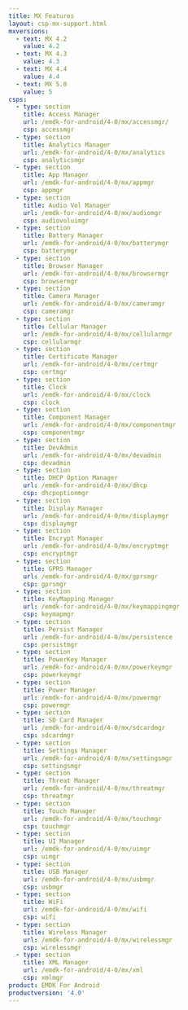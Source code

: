 ```yaml
---
title: MX Features
layout: csp-mx-support.html
mxversions:
  - text: MX 4.2
    value: 4.2
  - text: MX 4.3
    value: 4.3
  - text: MX 4.4
    value: 4.4
  - text: MX 5.0
    value: 5
csps:
  - type: section
    title: Access Manager
    url: /emdk-for-android/4-0/mx/accessmgr/
    csp: accessmgr
  - type: section
    title: Analytics Manager
    url: /emdk-for-android/4-0/mx/analytics
    csp: analyticsmgr
  - type: section
    title: App Manager
    url: /emdk-for-android/4-0/mx/appmgr
    csp: appmgr
  - type: section
    title: Audio Vol Manager
    url: /emdk-for-android/4-0/mx/audiomgr
    csp: audiovoluimgr
  - type: section
    title: Battery Manager
    url: /emdk-for-android/4-0/mx/batterymgr
    csp: batterymgr
  - type: section
    title: Browser Manager
    url: /emdk-for-android/4-0/mx/browsermgr
    csp: browsermgr
  - type: section
    title: Camera Manager
    url: /emdk-for-android/4-0/mx/cameramgr
    csp: cameramgr
  - type: section
    title: Cellular Manager
    url: /emdk-for-android/4-0/mx/cellularmgr
    csp: cellularmgr
  - type: section
    title: Certificate Manager
    url: /emdk-for-android/4-0/mx/certmgr
    csp: certmgr
  - type: section
    title: Clock
    url: /emdk-for-android/4-0/mx/clock
    csp: clock
  - type: section
    title: Component Manager
    url: /emdk-for-android/4-0/mx/componentmgr
    csp: componentmgr
  - type: section
    title: DevAdmin
    url: /emdk-for-android/4-0/mx/devadmin
    csp: devadmin
  - type: section
    title: DHCP Option Manager
    url: /emdk-for-android/4-0/mx/dhcp
    csp: dhcpoptionmgr
  - type: section
    title: Display Manager
    url: /emdk-for-android/4-0/mx/displaymgr
    csp: displaymgr
  - type: section
    title: Encrypt Manager
    url: /emdk-for-android/4-0/mx/encryptmgr
    csp: encryptmgr
  - type: section
    title: GPRS Manager
    url: /emdk-for-android/4-0/mx/gprsmgr
    csp: gprsmgr
  - type: section
    title: KeyMapping Manager
    url: /emdk-for-android/4-0/mx/keymappingmgr
    csp: keymapmgr
  - type: section
    title: Persist Manager
    url: /emdk-for-android/4-0/mx/persistence
    csp: persistmgr
  - type: section
    title: PowerKey Manager
    url: /emdk-for-android/4-0/mx/powerkeymgr
    csp: powerkeymgr
  - type: section
    title: Power Manager
    url: /emdk-for-android/4-0/mx/powermgr
    csp: powermgr
  - type: section
    title: SD Card Manager
    url: /emdk-for-android/4-0/mx/sdcardmgr
    csp: sdcardmgr
  - type: section
    title: Settings Manager
    url: /emdk-for-android/4-0/mx/settingsmgr
    csp: settingsmgr
  - type: section
    title: Threat Manager
    url: /emdk-for-android/4-0/mx/threatmgr
    csp: threatmgr
  - type: section
    title: Touch Manager
    url: /emdk-for-android/4-0/mx/touchmgr
    csp: touchmgr
  - type: section
    title: UI Manager
    url: /emdk-for-android/4-0/mx/uimgr
    csp: uimgr
  - type: section
    title: USB Manager
    url: /emdk-for-android/4-0/mx/usbmgr
    csp: usbmgr
  - type: section
    title: WiFi
    url: /emdk-for-android/4-0/mx/wifi
    csp: wifi
  - type: section
    title: Wireless Manager
    url: /emdk-for-android/4-0/mx/wirelessmgr
    csp: wirelessmgr
  - type: section
    title: XML Manager
    url: /emdk-for-android/4-0/mx/xml
    csp: xmlmgr
product: EMDK For Android
productversion: '4.0'
---
```

 










